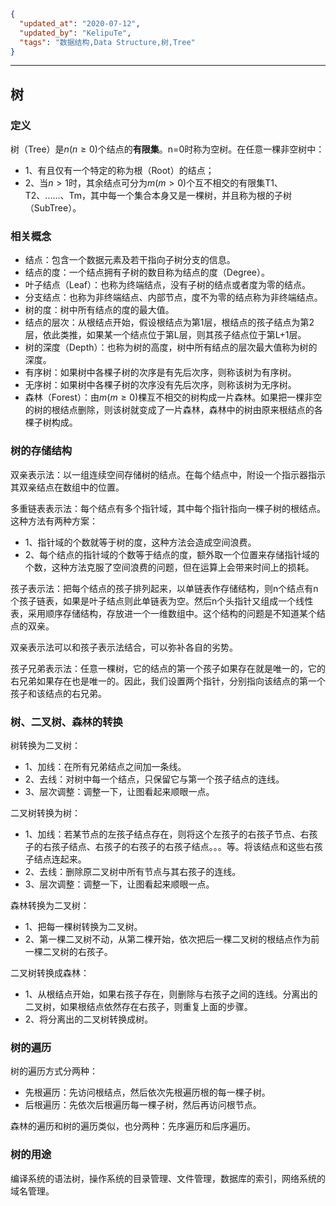 ```json
{
  "updated_at": "2020-07-12",
  "updated_by": "KelipuTe",
  "tags": "数据结构,Data Structure,树,Tree"
}
```

---

## 树

### 定义

树（Tree）是$n(n\geq0)$个结点的**有限集**。n=0时称为空树。在任意一棵非空树中：

- 1、有且仅有一个特定的称为根（Root）的结点；
- 2、当$n>1$时，其余结点可分为$m(m>0)$个互不相交的有限集T1、T2、......、Tm，其中每一个集合本身又是一棵树，并且称为根的子树（SubTree）。

### 相关概念

- 结点：包含一个数据元素及若干指向子树分支的信息。
- 结点的度：一个结点拥有子树的数目称为结点的度（Degree）。
- 叶子结点（Leaf）：也称为终端结点，没有子树的结点或者度为零的结点。
- 分支结点：也称为非终端结点、内部节点，度不为零的结点称为非终端结点。
- 树的度：树中所有结点的度的最大值。
- 结点的层次：从根结点开始，假设根结点为第1层，根结点的孩子结点为第2层，依此类推，如果某一个结点位于第L层，则其孩子结点位于第L+1层。
- 树的深度（Depth）：也称为树的高度，树中所有结点的层次最大值称为树的深度。
- 有序树：如果树中各棵子树的次序是有先后次序，则称该树为有序树。
- 无序树：如果树中各棵子树的次序没有先后次序，则称该树为无序树。
- 森林（Forest）：由$m(m≥0)$棵互不相交的树构成一片森林。如果把一棵非空的树的根结点删除，则该树就变成了一片森林，森林中的树由原来根结点的各棵子树构成。

### 树的存储结构

双亲表示法：以一组连续空间存储树的结点。在每个结点中，附设一个指示器指示其双亲结点在数组中的位置。

多重链表表示法：每个结点有多个指针域，其中每个指针指向一棵子树的根结点。这种方法有两种方案：

- 1、指针域的个数就等于树的度，这种方法会造成空间浪费。
- 2、每个结点的指针域的个数等于结点的度，额外取一个位置来存储指针域的个数，这种方法克服了空间浪费的问题，但在运算上会带来时间上的损耗。

孩子表示法：把每个结点的孩子排列起来，以单链表作存储结构，则n个结点有n个孩子链表，如果是叶子结点则此单链表为空。然后n个头指针又组成一个线性表，采用顺序存储结构，存放进一个一维数组中。这个结构的问题是不知道某个结点的双亲。

双亲表示法可以和孩子表示法结合，可以弥补各自的劣势。

孩子兄弟表示法：任意一棵树，它的结点的第一个孩子如果存在就是唯一的，它的右兄弟如果存在也是唯一的。因此，我们设置两个指针，分别指向该结点的第一个孩子和该结点的右兄弟。

### 树、二叉树、森林的转换

树转换为二叉树：

- 1、加线：在所有兄弟结点之间加一条线。
- 2、去线：对树中每一个结点，只保留它与第一个孩子结点的连线。
- 3、层次调整：调整一下，让图看起来顺眼一点。

二叉树转换为树：

- 1、加线：若某节点的左孩子结点存在，则将这个左孩子的右孩子节点、右孩子的右孩子结点、右孩子的右孩子的右孩子结点。。。等。将该结点和这些右孩子结点连起来。
- 2、去线：删除原二叉树中所有节点与其右孩子的连线。
- 3、层次调整：调整一下，让图看起来顺眼一点。

森林转换为二叉树：

- 1、把每一棵树转换为二叉树。
- 2、第一棵二叉树不动，从第二棵开始，依次把后一棵二叉树的根结点作为前一棵二叉树的右孩子。

二叉树转换成森林：

- 1、从根结点开始，如果右孩子存在，则删除与右孩子之间的连线。分离出的二叉树，如果根结点依然存在右孩子，则重复上面的步骤。
- 2、将分离出的二叉树转换成树。

### 树的遍历

树的遍历方式分两种：

- 先根遍历：先访问根结点，然后依次先根遍历根的每一棵子树。
- 后根遍历：先依次后根遍历每一棵子树，然后再访问根节点。

森林的遍历和树的遍历类似，也分两种：先序遍历和后序遍历。

### 树的用途

编译系统的语法树，操作系统的目录管理、文件管理，数据库的索引，网络系统的域名管理。

